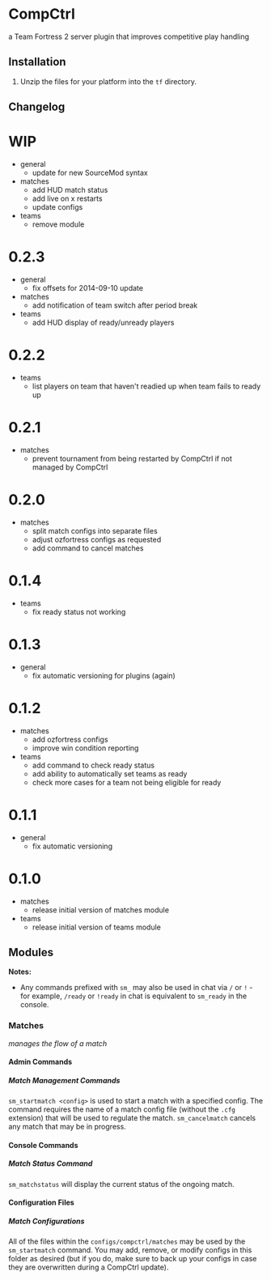 CompCtrl
========

a Team Fortress 2 server plugin that improves competitive play handling

Installation
------------
1. Unzip the files for your platform into the `tf` directory.

Changelog
---------

# WIP
* general
  * update for new SourceMod syntax
* matches
  * add HUD match status
  * add live on x restarts
  * update configs
* teams
  * remove module

# 0.2.3
* general
  * fix offsets for 2014-09-10 update
* matches
  * add notification of team switch after period break
* teams
  * add HUD display of ready/unready players

# 0.2.2
* teams
  * list players on team that haven't readied up when team fails to ready up

# 0.2.1
* matches
  * prevent tournament from being restarted by CompCtrl if not managed by CompCtrl

# 0.2.0
* matches
  * split match configs into separate files
  * adjust ozfortress configs as requested
  * add command to cancel matches

# 0.1.4
* teams
  * fix ready status not working

# 0.1.3
* general
  * fix automatic versioning for plugins (again)

# 0.1.2
* matches
  * add ozfortress configs
  * improve win condition reporting
* teams
  * add command to check ready status
  * add ability to automatically set teams as ready
  * check more cases for a team not being eligible for ready

# 0.1.1
* general
  * fix automatic versioning

# 0.1.0
* matches
  * release initial version of matches module
* teams
  * release initial version of teams module

Modules
-------
**Notes:**
* Any commands prefixed with `sm_` may also be used in chat via `/` or `!` - for example, `/ready` or `!ready` in chat is equivalent to `sm_ready` in the console.

### Matches
*manages the flow of a match*

#### Admin Commands

##### Match Management Commands
`sm_startmatch <config>` is used to start a match with a specified config. The command requires the name of a match config file (without the `.cfg` extension) that will be used to regulate the match. `sm_cancelmatch` cancels any match that may be in progress.

#### Console Commands

##### Match Status Command
`sm_matchstatus` will display the current status of the ongoing match.

#### Configuration Files

##### Match Configurations
All of the files within the `configs/compctrl/matches` may be used by the `sm_startmatch` command. You may add, remove, or modify configs in this folder as desired (but if you do, make sure to back up your configs in case they are overwritten during a CompCtrl update).
